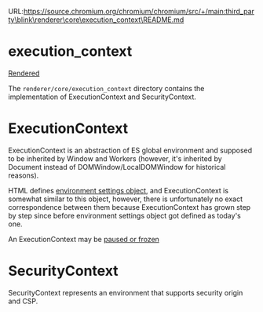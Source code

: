 URL:https://source.chromium.org/chromium/chromium/src/+/main:third_party\blink\renderer\core\execution_context\README.md
# execution_context

[Rendered](https://chromium.googlesource.com/chromium/src/+/main/third_party/blink/renderer/core/execution_context/README.md)

The `renderer/core/execution_context` directory contains the implementation of ExecutionContext and SecurityContext.


# ExecutionContext

ExecutionContext is an abstraction of ES global environment and supposed to be inherited by Window and Workers (however, it's inherited by Document instead of DOMWindow/LocalDOMWindow for historical reasons).

HTML defines [environment settings object](https://html.spec.whatwg.org/C/webappapis.html#environment-settings-object), and ExecutionContext is somewhat similar to this object, however, there is unfortunately no exact correspondence between them because ExecutionContext has grown step by step since before environment settings object got defined as today's one.

An ExecutionContext may be [paused or frozen](https://chromium.googlesource.com/chromium/src/+/main/third_party/blink/renderer/core/execution_context/PausingAndFreezing.md)


# SecurityContext

SecurityContext represents an environment that supports security origin and CSP.
